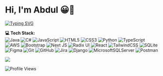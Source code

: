 # Hi, I'm Abdul 😀👋
[![Typing SVG](https://readme-typing-svg.demolab.com?font=Courier+Prime&size=24&color=2ECC71&pause=1000&width=500&lines=Full+Stack+Developer;Turning+Logic+into+Digital+Magic)](https://git.io/typing-svg)

**💻 Tech Stack:** <br/>
![Java](https://img.shields.io/badge/java-%23ED8B00.svg?style=plastic&logo=openjdk&logoColor=white)
![C#](https://img.shields.io/badge/c%23-%23239120.svg?style=plastic&logo=csharp&logoColor=white)
![JavaScript](https://img.shields.io/badge/javascript-%23323330.svg?style=plastic&logo=javascript&logoColor=%23F7DF1E)
![HTML5](https://img.shields.io/badge/html5-%23E34F26.svg?style=plastic&logo=html5&logoColor=white)
![CSS3](https://img.shields.io/badge/css3-%231572B6.svg?style=plastic&logo=css3&logoColor=white)
![Python](https://img.shields.io/badge/python-3670A0?style=plastic&logo=python&logoColor=ffdd54)
![TypeScript](https://img.shields.io/badge/typescript-%23007ACC.svg?style=plastic&logo=typescript&logoColor=white)
![AWS](https://img.shields.io/badge/AWS-%23FF9900.svg?style=plastic&logo=amazon-aws&logoColor=white)
![Bootstrap](https://img.shields.io/badge/bootstrap-%238511FA.svg?style=plastic&logo=bootstrap&logoColor=white)
![Next JS](https://img.shields.io/badge/Next-black?style=plastic&logo=next.js&logoColor=white)
![Radix UI](https://img.shields.io/badge/radix%20ui-161618.svg?style=plastic&logo=radix-ui&logoColor=white)
![React](https://img.shields.io/badge/react-%2320232a.svg?style=plastic&logo=react&logoColor=%2361DAFB)
![TailwindCSS](https://img.shields.io/badge/tailwindcss-%2338B2AC.svg?style=plastic&logo=tailwind-css&logoColor=white)
![SQLite](https://img.shields.io/badge/sqlite-%2307405e.svg?style=plastic&logo=sqlite&logoColor=white)
![Figma](https://img.shields.io/badge/figma-%23F24E1E.svg?style=plastic&logo=figma&logoColor=white)
![Git](https://img.shields.io/badge/git-%23F05033.svg?style=plastic&logo=git&logoColor=white)
![GitHub](https://img.shields.io/badge/github-%23121011.svg?style=plastic&logo=github&logoColor=white)
![Jira](https://img.shields.io/badge/jira-%230A0FFF.svg?style=plastic&logo=jira&logoColor=white)
![Django](https://img.shields.io/badge/django-%23092E20.svg?style=plastic&logo=django&logoColor=white)
![MicrosoftSQLServer](https://img.shields.io/badge/Microsoft%20SQL%20Server-CC2927?style=plastic&logo=microsoft%20sql%20server&logoColor=white)
![Postman](https://img.shields.io/badge/Postman-FF6C37?style=plastic&logo=postman&logoColor=white)

![](https://github-readme-streak-stats.herokuapp.com/?user=AAlsafri&theme=dark&hide_border=false)<br/>

![Profile Views](https://komarev.com/ghpvc/?username=MichaelGalo&color=green)
